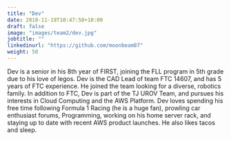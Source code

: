 ```yaml
---
title: "Dev"
date: 2018-11-19T10:47:58+10:00
draft: false
image: "images/team2/dev.jpg"
jobtitle: ""
linkedinurl: "https://github.com/moonbeam87"
weight: 50
---
```


Dev is a senior in his 8th year of FIRST, joining the FLL program in 5th grade due to his love of legos. Dev is the CAD Lead of team FTC 14607, and has 5 years of FTC experience. He joined the team looking for a diverse, robotics family. In addition to FTC, Dev is part of the TJ UROV Team, and pursues his interests in Cloud Computing and the AWS Platform. Dev loves spending his free time following Formula 1 Racing (he is a huge fan), prowling car enthusiast forums, Programming, working on his home server rack, and staying up to date with recent AWS product launches. He also likes tacos and sleep.
